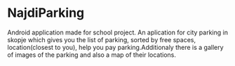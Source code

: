 # NajdiParking
Android application made for school project. 
An aplication for city parking in skopje which gives you the list of parking, sorted by free spaces, location(closest to you), help you pay parking.Additionaly there is a gallery of images of the parking and also a map of their locations.
